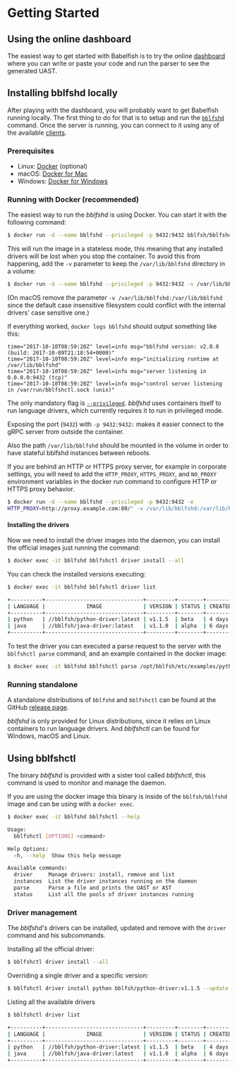 # Getting Started

## Using the online dashboard

The easiest way to get started with Babelfish is to try the online [dashboard](http://dashboard.bblf.sh/)
where you can write or paste your code and run the parser to see the generated UAST.

## Installing bblfshd locally

After playing with the dashboard, you will probably want to get Babelfish running locally.
The first thing to do for that is to setup and run the [`bblfshd`](https://github.com/bblfsh/bblfshd)
command. Once the server is running, you can connect to it using any of the available [clients](language-clients.md).

### Prerequisites

- Linux: [Docker](https://www.docker.com/community-edition) (optional)
- macOS: [Docker for Mac](https://www.docker.com/docker-mac)
- Windows: [Docker for Windows](https://www.docker.com/docker-windows)

### Running with Docker (recommended)

The easiest way to run the *bblfshd* is using Docker. You can start it with the
following command:

```bash
$ docker run -d --name bblfshd --privileged -p 9432:9432 bblfsh/bblfshd
```

This will run the image in a stateless mode, this meaning that any installed
drivers will be lost when you stop the container. To avoid this from happening,
add the `-v` parameter to keep the `/var/lib/bblfshd` directory in a volume:

```bash
$ docker run -d --name bblfshd --privileged -p 9432:9432 -v /var/lib/bblfshd:/var/lib/bblfshd bblfsh/bblfshd
```

(On macOS remove the parameter `-v /var/lib/bblfshd:/var/lib/bblfshd` since the
default case insensitive filesystem could conflict with the internal drivers'
case sensitive one.)

If everything worked, `docker logs bblfshd` should output something like this:

```
time="2017-10-10T08:59:20Z" level=info msg="bblfshd version: v2.0.0 (build: 2017-10-09T21:18:54+0000)"
time="2017-10-10T08:59:20Z" level=info msg="initializing runtime at /var/lib/bblfshd"
time="2017-10-10T08:59:20Z" level=info msg="server listening in 0.0.0.0:9432 (tcp)"
time="2017-10-10T08:59:20Z" level=info msg="control server listening in /var/run/bblfshctl.sock (unix)"

```

The only mandatory flag is [`--privileged`](https://docs.docker.com/engine/reference/run/#runtime-privilege-and-linux-capabilities).
*bblfshd* uses containers itself to run language drivers, which currently
requires it to run in privileged mode.

Exposing the port (`9432`) with `-p 9432:9432:` makes it easier connect to the
gRPC server from outside the container.

Also the path `/var/lib/bblfshd` should be mounted in the volume in order to
have stateful bblfshd instances between reboots.

If you are behind an HTTP or HTTPS proxy server, for example in corporate settings, you will need to add the `HTTP_PROXY`, `HTTPS_PROXY`, and `NO_PROXY` environment variables in the docker run command to configure HTTP or HTTPS proxy behavior.

```bash
$ docker run -d --name bblfshd --privileged -p 9432:9432 -e 
HTTP_PROXY=http://proxy.example.com:80/" -v /var/lib/bblfshd:/var/lib/bblfshd bblfsh/bblfshd
```

#### Installing the drivers

Now we need to install the driver images into the daemon, you can install
the official images just running the command:

```sh
$ docker exec -it bblfshd bblfshctl driver install --all
```

You can check the installed versions executing:

```sh
$ docker exec -it bblfshd bblfshctl driver list
```

```sh
+----------+-------------------------------+---------+--------+---------+--------+-----+-------------+
| LANGUAGE |             IMAGE             | VERSION | STATUS | CREATED |   OS   | GO  |   NATIVE    |
+----------+-------------------------------+---------+--------+---------+--------+-----+-------------+
| python   | //bblfsh/python-driver:latest | v1.1.5  | beta   | 4 days  | alpine | 1.8 | 3.6.2       |
| java     | //bblfsh/java-driver:latest   | v1.1.0  | alpha  | 6 days  | alpine | 1.8 | 8.131.11-r2 |
+----------+-------------------------------+---------+--------+---------+--------+-----+-------------+
```

To test the driver you can executed a parse request to the server with the `bblfshctl parse` command,
and an example contained in the docker image:

```sh
$ docker exec -it bblfshd bblfshctl parse /opt/bblfsh/etc/examples/python.py
```


### Running standalone

A standalone distributions of `bblfshd` and `bblfshctl` can be found at the
GitHub [release page](https://github.com/bblfsh/bblfshd/releases).

*bblfshd* is only provided for Linux distributions, since it relies on Linux
containers to run language drivers. And *bblfshctl* can be found for Windows,
macOS and Linux.


## Using bblfshctl

The binary *bblfshd* is provided with a sister tool called *bblfshctl*, this
command is used to monitor and manage the daemon.

If you are using the docker image this binary is inside of the `bblfsh/bblfshd`
image and can be using with a `docker exec`.

```sh
$ docker exec -it bblfshd bblfshctl --help
```

```sh
Usage:
  bblfshctl [OPTIONS] <command>

Help Options:
  -h, --help  Show this help message

Available commands:
  driver     Manage drivers: install, remove and list
  instances  List the driver instances running on the daemon
  parse      Parse a file and prints the UAST or AST
  status     List all the pools of driver instances running
```

### Driver management

The *bblfshd's* drivers can be installed, updated and remove with the `driver`
command and his subcommands.

Installing all the official driver:

```sh
$ bblfshctl driver install --all
```

Overriding a single driver and a specific version:

```sh
$ bblfshctl driver install python bblfsh/python-driver:v1.1.5 --update
```

Listing all the available drivers

```sh
$ bblfshctl driver list
```

```sh
+----------+-------------------------------+---------+--------+---------+--------+-----+-------------+
| LANGUAGE |             IMAGE             | VERSION | STATUS | CREATED |   OS   | GO  |   NATIVE    |
+----------+-------------------------------+---------+--------+---------+--------+-----+-------------+
| python   | //bblfsh/python-driver:latest | v1.1.5  | beta   | 4 days  | alpine | 1.8 | 3.6.2       |
| java     | //bblfsh/java-driver:latest   | v1.1.0  | alpha  | 6 days  | alpine | 1.8 | 8.131.11-r2 |
+----------+-------------------------------+---------+--------+---------+--------+-----+-------------+
```
